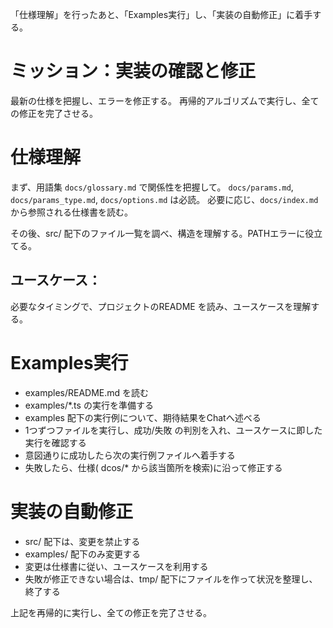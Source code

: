 「仕様理解」を行ったあと、「Examples実行」し、「実装の自動修正」に着手する。

# ミッション：実装の確認と修正

最新の仕様を把握し、エラーを修正する。
再帰的アルゴリズムで実行し、全ての修正を完了させる。


# 仕様理解

まず、用語集 `docs/glossary.md` で関係性を把握して。
`docs/params.md`, `docs/params_type.md`, `docs/options.md` は必読。
必要に応じ、`docs/index.md` から参照される仕様書を読む。

その後、src/ 配下のファイル一覧を調べ、構造を理解する。PATHエラーに役立てる。


## ユースケース：

必要なタイミングで、プロジェクトのREADME を読み、ユースケースを理解する。

# Examples実行

- examples/README.md を読む
- examples/*.ts の実行を準備する
- examples 配下の実行例について、期待結果をChatへ述べる
- 1つずつファイルを実行し、成功/失敗 の判別を入れ、ユースケースに即した実行を確認する
- 意図通りに成功したら次の実行例ファイルへ着手する
- 失敗したら、仕様( dcos/* から該当箇所を検索)に沿って修正する

# 実装の自動修正

- src/ 配下は、変更を禁止する
- examples/ 配下のみ変更する
- 変更は仕様書に従い、ユースケースを利用する
- 失敗が修正できない場合は、tmp/ 配下にファイルを作って状況を整理し、終了する

上記を再帰的に実行し、全ての修正を完了させる。


